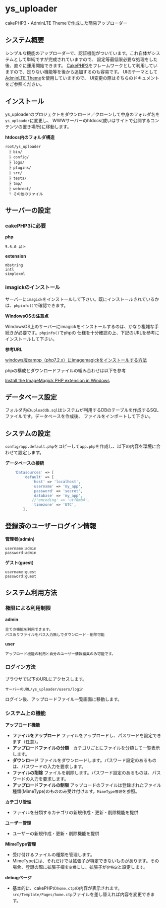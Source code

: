 # ys_uploader
cakePHP3・AdminLTE Themeで作成した簡易アップローダー

## システム概要 ##
シンプルな機能のアップローダーで、認証機能がついています。これ自体がシステムとして単純ですが完成されていますので、
設定等最低限必要な処理をした後、直ぐに運用開始できます。
[CakePHP3](https://cakephp.org/)をフレームワークとして利用していますので、足りない機能等を後から追加するのも容易です。
UIのテーマとして[AdminLTE Theme](https://github.com/maiconpinto/cakephp-adminlte-theme)を使用していますので、
UI変更の際はそちらのドキュメントをご参照ください。

## インストール ##
ys_uploaderのプロジェクトをダウンロード／クローンして中身のフォルダ名を`ys_uploader`に変更し、
WWWサーバーのhtdocs(或いはサイトで公開するコンテンツの置き場所)に移動します。

**htdocs内のフォルダ構造**
```
root/ys_uploader
　├ bin/
　├ config/
　├ logs/
　├ plugins/
　├ src/
　├ tests/
　├ tmp/ 
　├ webroot/  
　└ その他のファイル
```
## サーバーの設定 ##
### cakePHP3に必要 ###

**php**
```
5.6.0 以上
```

**extension**
```
mbstring 
intl 
simplexml 
```

### imagickのインストール ###
サーバーに`imagick`をインストールして下さい。既にインストールされているかは、`phpinfo()`で確認できます。


**WindowsOSの注意点**

WindowsOS上のサーバーにimagickをインストールするのは、かなり複雑な手続きが必要です。`phpinfo()`でphpの
仕様を十分確認の上、下記のURLを参考にインストールして下さい。



**参考URL**

[windows版xampp（php7.2.x）にimagemagickをインストールする方法](https://bonz-net.com/setting/windows%E7%89%88xampp%EF%BC%88php7-2-x%EF%BC%89%E3%81%ABimagemagick%E3%82%92%E3%82%A4%E3%83%B3%E3%82%B9%E3%83%88%E3%83%BC%E3%83%AB%E3%81%99%E3%82%8B%E6%96%B9%E6%B3%95/)

phpの構成とダウンロードファイルの組み合わせは以下を参考

[Install the ImageMagick PHP extension in Windows](https://mlocati.github.io/articles/php-windows-imagick.html)



## データベース設定 ##
フォルダ内の`uploaddb.sql`はシステムが利用するDBのテーブルを作成するSQLファイルです。データベースを作成後、
ファイルをインポートして下さい。

## システムの設定 ##

`config/app.default.php`をコピーして`app.php`を作成し、以下の内容を環境に合わせて設定します。

**データベースの接続**
```php
    'Datasources' => [
        'default' => [
            'host' => 'localhost',
            'username' => 'my_app',
            'password' => 'secret',
            'database' => 'my_app',
            //'encoding' => 'utf8mb4',
            'timezone' => 'UTC',
        ],
```

## 登録済のユーザーログイン情報 ##

**管理者(admin)**
```
username:admin
password:admin
```

**ゲスト(guest)**
```
username:guest
password:guest
```

## システム利用方法 ##

### 権限による利用制限 ###
**admin**
```
全ての機能を利用できます。
パスありファイルをパス入力無しでダウンロード・削除可能
```

**user**
```
アップロード機能の利用と自分のユーザー情報編集のみ可能です。
```


### ログイン方法 ###

ブラウザで以下のURLにアクセスします。
```uri
サーバーのURL/ys_uploader/users/login
```
ログイン後、アップロードファイル一覧画面に移動します。


### システム上の機能 ###

**アップロード機能**
* **ファイルをアップロード** ファイルをアップロードし、パスワードを設定できます（任意）。
* **アップロードファイルの分類**　カテゴリごとにファイルを分類して一覧表示します。
* **ダウンロード** ファイルをダウンロードします。パスワード設定のあるものは、パスワードの入力を要求します。
* **ファイルの削除** ファイルを削除します。パスワード設定のあるものは、パスワードの入力を要求します。
* **アップロードファイルの制限** アップロードのファイルは登録されたファイル種類(MimeType)のもののみ受け付けます。`MimeType管理`を参照。

**カテゴリ管理**
* ファイルを分類するカテゴリの新規作成・更新・削除機能を提供

**ユーザー管理**
* ユーザーの新規作成・更新・削除機能を提供

**MimeType管理**
* 受け付けるファイルの種類を管理します。
* MimeTypeには、それだけでは拡張子が特定できないものがあります。その場合、登録の際に拡張子欄を`空欄`にし、拡張子が`非特定`と設定します。

**debugページ**
* 基本的に、cakePHPの`home.ctp`の内容が表示されます。` src/Template/Pages/home.ctp`ファイルを差し替えれば内容を変更できます。










































